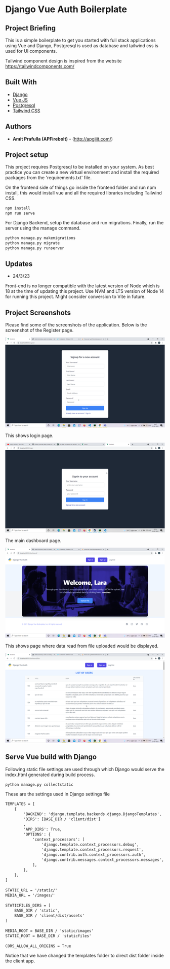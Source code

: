 # Django Vue Auth Boilerplate

## Project Briefing

This is a simple boilerplate to get you started with full stack applications using Vue and Django, Postgresql is used as database and tailwind css is used for UI components.

Tailwind component design is inspired from the website 
https://tailwindcomponents.com/

## Built With

* [Django](https://www.djangoproject.com/)
* [Vue JS](https://vuejs.org/)
* [Postgresql](https://www.postgresql.org/)
* [Tailwind CSS](https://tailwindcss.com/)

## Authors

* **Amit Prafulla (APFirebolt)** - (http://apgiiit.com/)

## Project setup

This project requires Postgresql to be installed on your system. As best practice you can create a new virtual environment and install the required packages from the 'requirements.txt' file.

On the frontend side of things go inside the frontend folder and run npm install, this would install vue and all the required libraries including Tailwind CSS.
```
npm install
npm run serve
```

For Django Backend, setup the database and run migrations. Finally, run the server using the manage command. 

```
python manage.py makemigrations
python manage.py migrate
python manage.py runserver
```

## Updates 

- 24/3/23

Front-end is no longer compatible with the latest version of Node which is 18 at the time of updating this project. Use NVM and LTS version of Node 14 for running this project. Might consider conversion to Vite in future.

## Project Screenshots

Please find some of the screenshots of the application. Below is the screenshot of the Register page.

![alt text](./screenshots/1.png)

This shows login page.

![alt text](./screenshots/5.png)

The main dashboard page.

![alt text](./screenshots/3.png)

This shows page where data read from file uploaded would be displayed.

![alt text](./screenshots/2.png)

## Serve Vue build with Django

Following static file settings are used through which Django would serve the index.html generated during build process.

```
python manage.py collectstatic
```

These are the settings used in Django settings file

```
TEMPLATES = [
    {
        'BACKEND': 'django.template.backends.django.DjangoTemplates',
        'DIRS': [BASE_DIR / 'client/dist']
        ,
        'APP_DIRS': True,
        'OPTIONS': {
            'context_processors': [
                'django.template.context_processors.debug',
                'django.template.context_processors.request',
                'django.contrib.auth.context_processors.auth',
                'django.contrib.messages.context_processors.messages',
            ],
        },
    },
]

STATIC_URL = '/static/'
MEDIA_URL = '/images/'

STATICFILES_DIRS = [
    BASE_DIR / 'static',
    BASE_DIR / 'client/dist/assets'
]

MEDIA_ROOT = BASE_DIR / 'static/images'
STATIC_ROOT = BASE_DIR / 'staticfiles'

CORS_ALLOW_ALL_ORIGINS = True
```

Notice that we have changed the templates folder to direct dist folder inside the client app.